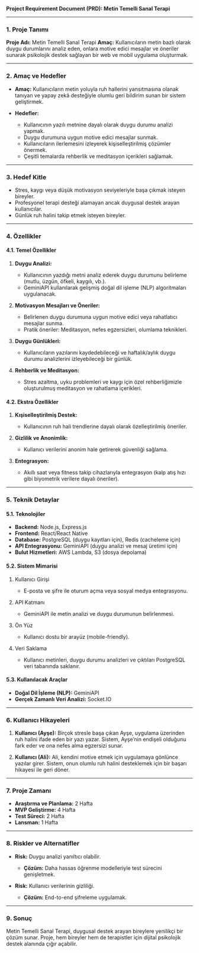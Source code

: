 **Project Requirement Document (PRD): Metin Temelli Sanal Terapi**

---

### **1. Proje Tanımı**

**Proje Adı:** Metin Temelli Sanal Terapi
**Amaç:** Kullanıcıların metin bazlı olarak duygu durumlarını analiz eden, onlara motive edici mesajlar ve öneriler sunarak psikolojik destek sağlayan bir web ve mobil uygulama oluşturmak.

---

### **2. Amaç ve Hedefler**

* **Amaç:** Kullanıcıların metin yoluyla ruh hallerini yansıtmasına olanak tanıyan ve yapay zekâ desteğiyle olumlu geri bildirim sunan bir sistem geliştirmek.
* **Hedefler:**

  * Kullanıcının yazılı metnine dayalı olarak duygu durumu analizi yapmak.
  * Duygu durumuna uygun motive edici mesajlar sunmak.
  * Kullanıcıların ilerlemesini izleyerek kişiselleştirilmiş çözümler önermek.
  * Çeşitli temalarda rehberlik ve meditasyon içerikleri sağlamak.

---

### **3. Hedef Kitle**

* Stres, kaygı veya düşük motivasyon seviyeleriyle başa çıkmak isteyen bireyler.
* Profesyonel terapi desteği alamayan ancak duygusal destek arayan kullanıcılar.
* Günlük ruh halini takip etmek isteyen bireyler.

---

### **4. Özellikler**

#### **4.1. Temel Özellikler**

1. **Duygu Analizi:**

   * Kullanıcının yazdığı metni analiz ederek duygu durumunu belirleme (mutlu, üzgün, öfkeli, kaygılı, vb.).
   * GeminiAPI kullanılarak gelişmiş doğal dil işleme (NLP) algoritmaları uygulanacak.

2. **Motivasyon Mesajları ve Öneriler:**

   * Belirlenen duygu durumuna uygun motive edici veya rahatlatıcı mesajlar sunma.
   * Pratik öneriler: Meditasyon, nefes egzersizleri, olumlama teknikleri.

3. **Duygu Günlükleri:**

   * Kullanıcıların yazılarını kaydedebileceği ve haftalık/aylık duygu durumu analizlerini izleyebileceği bir günlük.

4. **Rehberlik ve Meditasyon:**

   * Stres azaltma, uyku problemleri ve kaygı için özel rehberliğimizle oluşturulmuş meditasyon ve rahatlama içerikleri.

#### **4.2. Ekstra Özellikler**

1. **Kışiselleştirilmiş Destek:**

   * Kullanıcının ruh hali trendlerine dayalı olarak özelleştirilmiş öneriler.

2. **Gizlilik ve Anonimlik:**

   * Kullanıcı verilerini anonim hale getirerek güvenliği sağlama.

3. **Entegrasyon:**

   * Akıllı saat veya fitness takip cihazlarıyla entegrasyon (kalp atış hızı gibi biyometrik verilere dayalı öneriler).

---

### **5. Teknik Detaylar**

#### **5.1. Teknolojiler**

* **Backend:** Node.js, Express.js
* **Frontend:** React/React Native
* **Database:** PostgreSQL (duygu kayıtları için), Redis (cacheleme için)
* **API Entegrasyonu:** GeminiAPI (duygu analizi ve mesaj üretimi için)
* **Bulut Hizmetleri:** AWS Lambda, S3 (dosya depolama)

#### **5.2. Sistem Mimarisi**

1. Kullanıcı Girişi

   * E-posta ve şifre ile oturum açma veya sosyal medya entegrasyonu.

2. API Katmanı

   * GeminiAPI ile metin analizi ve duygu durumunun belirlenmesi.

3. Ön Yüz

   * Kullanıcı dostu bir arayüz (mobile-friendly).

4. Veri Saklama

   * Kullanıcı metinleri, duygu durumu analizleri ve çıktıları PostgreSQL veri tabanında saklanır.

#### **5.3. Kullanılacak Araçlar**

* **Doğal Dil İşleme (NLP):** GeminiAPI
* **Gerçek Zamanlı Veri Analizi:** Socket.IO

---

### **6. Kullanıcı Hikayeleri**

1. **Kullanıcı (Ayşe):** Birçok stresle başa çıkan Ayşe, uygulama üzerinden ruh halini ifade eden bir yazı yazar. Sistem, Ayşe’nin endişeli olduğunu fark eder ve ona nefes alma egzersizi sunar.

2. **Kullanıcı (Ali):** Ali, kendini motive etmek için uygulamaya gönlünce yazılar girer. Sistem, onun olumlu ruh halini desteklemek için bir başarı hikayesi ile geri döner.

---

### **7. Proje Zamanı**

* **Araştırma ve Planlama:** 2 Hafta
* **MVP Geliştirme:** 4 Hafta
* **Test Süreci:** 2 Hafta
* **Lansman:** 1 Hafta

---

### **8. Riskler ve Alternatifler**

* **Risk:** Duygu analizi yanıltıcı olabilir.

  * **Çözüm:** Daha hassas öğrenme modelleriyle test sürecini genişletmek.

* **Risk:** Kullanıcı verilerinin gizliliği.

  * **Çözüm:** End-to-end şifreleme uygulamak.

---

### **9. Sonuç**

Metin Temelli Sanal Terapi, duygusal destek arayan bireylere yenilikçi bir çözüm sunar. Proje, hem bireyler hem de terapistler için dijital psikolojik destek alanında çığır açabilir.
